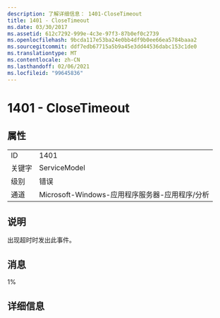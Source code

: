 ```yaml
---
description: 了解详细信息： 1401-CloseTimeout
title: 1401 - CloseTimeout
ms.date: 03/30/2017
ms.assetid: 612c7292-999e-4c3e-97f3-87b0ef0c2739
ms.openlocfilehash: 9bcda117e53ba24e0bb4df9b0ee66ea5784baaa2
ms.sourcegitcommit: ddf7edb67715a5b9a45e3dd44536dabc153c1de0
ms.translationtype: MT
ms.contentlocale: zh-CN
ms.lasthandoff: 02/06/2021
ms.locfileid: "99645836"
---
```

# <a name="1401---closetimeout"></a>1401 - CloseTimeout

## <a name="properties"></a>属性  
  
|||  
|-|-|  
|ID|1401|  
|关键字|ServiceModel|  
|级别|错误|  
|通道|Microsoft-Windows-应用程序服务器-应用程序/分析|  
  
## <a name="description"></a>说明  

 出现超时时发出此事件。  
  
## <a name="message"></a>消息  

 1%  
  
## <a name="details"></a>详细信息
